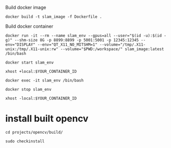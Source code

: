 Build docker image 
```
docker build -t slam_image -f Dockerfile .
```

Build docker container
```
docker run -it --rm --name slam_env --gpus=all --user="$(id -u):$(id -g)" --shm-size 8G -p 8899:8899 -p 5001:5001 -p 12345:12345 --env="DISPLAY" --env="QT_X11_NO_MITSHM=1" --volume="/tmp/.X11-unix:/tmp/.X11-unix:rw" --volume="$PWD:/workspace/" slam_image:latest /bin/bash
```

```
docker start slam_env
```
```
xhost +local:$YOUR_CONTAINER_ID
```
```
docker exec -it slam_env /bin/bash
```
```
docker stop slam_env
```
```
xhost -local:$YOUR_CONTAINER_ID
```
# install built opencv
```
cd projects/opencv/build/
```
```
sudo checkinstall
```